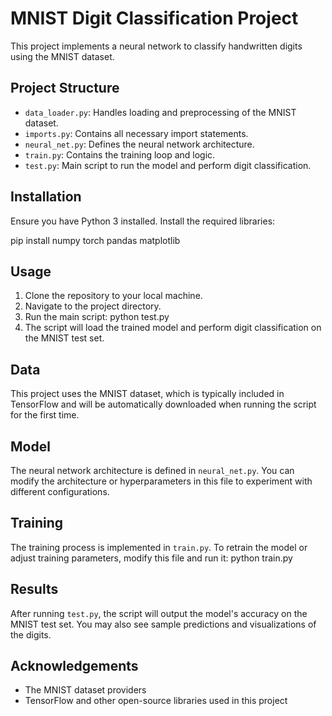 # MNIST Digit Classification Project

This project implements a neural network to classify handwritten digits using the MNIST dataset.

## Project Structure

- `data_loader.py`: Handles loading and preprocessing of the MNIST dataset.
- `imports.py`: Contains all necessary import statements.
- `neural_net.py`: Defines the neural network architecture.
- `train.py`: Contains the training loop and logic.
- `test.py`: Main script to run the model and perform digit classification.

## Installation

Ensure you have Python 3 installed. Install the required libraries:

pip install numpy torch pandas matplotlib

## Usage

1. Clone the repository to your local machine.
2. Navigate to the project directory.
3. Run the main script: python test.py
4. The script will load the trained model and perform digit classification on the MNIST test set.

## Data

This project uses the MNIST dataset, which is typically included in TensorFlow and will be automatically downloaded when running the script for the first time.

## Model

The neural network architecture is defined in `neural_net.py`. You can modify the architecture or hyperparameters in this file to experiment with different configurations.

## Training

The training process is implemented in `train.py`. To retrain the model or adjust training parameters, modify this file and run it: python train.py

## Results

After running `test.py`, the script will output the model's accuracy on the MNIST test set. You may also see sample predictions and visualizations of the digits.

## Acknowledgements

- The MNIST dataset providers
- TensorFlow and other open-source libraries used in this project
